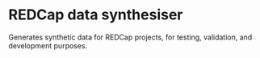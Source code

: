# REDCap data synthesiser
Generates synthetic data for REDCap projects, for testing, validation, and development purposes.
